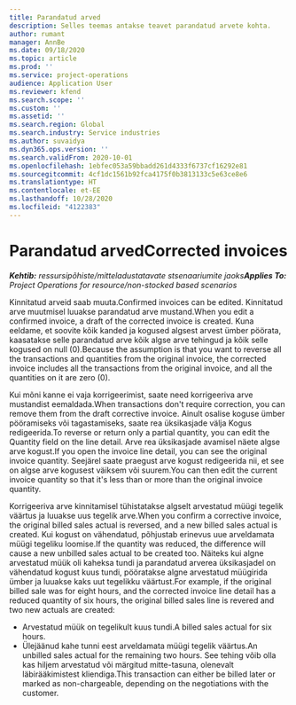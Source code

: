 ```yaml
---
title: Parandatud arved
description: Selles teemas antakse teavet parandatud arvete kohta.
author: rumant
manager: AnnBe
ms.date: 09/18/2020
ms.topic: article
ms.prod: ''
ms.service: project-operations
audience: Application User
ms.reviewer: kfend
ms.search.scope: ''
ms.custom: ''
ms.assetid: ''
ms.search.region: Global
ms.search.industry: Service industries
ms.author: suvaidya
ms.dyn365.ops.version: ''
ms.search.validFrom: 2020-10-01
ms.openlocfilehash: 1ebfec053a59bbadd261d4333f6737cf16292e81
ms.sourcegitcommit: 4cf1dc1561b92fca4175f0b3813133c5e63ce8e6
ms.translationtype: HT
ms.contentlocale: et-EE
ms.lasthandoff: 10/28/2020
ms.locfileid: "4122383"
---
```

# <a name="corrected-invoices"></a><span data-ttu-id="f2dd0-103">Parandatud arved</span><span class="sxs-lookup"><span data-stu-id="f2dd0-103">Corrected invoices</span></span>

<span data-ttu-id="f2dd0-104">_**Kehtib:** ressursipõhiste/mitteladustatavate stsenaariumite jaoks_</span><span class="sxs-lookup"><span data-stu-id="f2dd0-104">_**Applies To:** Project Operations for resource/non-stocked based scenarios_</span></span>

<span data-ttu-id="f2dd0-105">Kinnitatud arveid saab muuta.</span><span class="sxs-lookup"><span data-stu-id="f2dd0-105">Confirmed invoices can be edited.</span></span> <span data-ttu-id="f2dd0-106">Kinnitatud arve muutmisel luuakse parandatud arve mustand.</span><span class="sxs-lookup"><span data-stu-id="f2dd0-106">When you edit a confirmed invoice, a draft of the corrected invoice is created.</span></span> <span data-ttu-id="f2dd0-107">Kuna eeldame, et soovite kõik kanded ja kogused algsest arvest ümber pöörata, kaasatakse selle parandatud arve kõik algse arve tehingud ja kõik selle kogused on null (0).</span><span class="sxs-lookup"><span data-stu-id="f2dd0-107">Because the assumption is that you want to reverse all the transactions and quantities from the original invoice, the corrected invoice includes all the transactions from the original invoice, and all the quantities on it are zero (0).</span></span>

<span data-ttu-id="f2dd0-108">Kui mõni kanne ei vaja korrigeerimist, saate need korrigeeriva arve mustandist eemaldada.</span><span class="sxs-lookup"><span data-stu-id="f2dd0-108">When transactions don't require correction, you can remove them from the draft corrective invoice.</span></span> <span data-ttu-id="f2dd0-109">Ainult osalise koguse ümber pööramiseks või tagastamiseks, saate rea üksikasjade välja Kogus redigeerida.</span><span class="sxs-lookup"><span data-stu-id="f2dd0-109">To reverse or return only a partial quantity, you can edit the Quantity field on the line detail.</span></span> <span data-ttu-id="f2dd0-110">Arve rea üksikasjade avamisel näete algse arve kogust.</span><span class="sxs-lookup"><span data-stu-id="f2dd0-110">If you open the invoice line detail, you can see the original invoice quantity.</span></span> <span data-ttu-id="f2dd0-111">Seejärel saate praegust arve kogust redigeerida nii, et see on algse arve kogusest väiksem või suurem.</span><span class="sxs-lookup"><span data-stu-id="f2dd0-111">You can then edit the current invoice quantity so that it's less than or more than the original invoice quantity.</span></span>

<span data-ttu-id="f2dd0-112">Korrigeeriva arve kinnitamisel tühistatakse algselt arvestatud müügi tegelik väärtus ja luuakse uus tegelik arve.</span><span class="sxs-lookup"><span data-stu-id="f2dd0-112">When you confirm a corrective invoice, the original billed sales actual is reversed, and a new billed sales actual is created.</span></span> <span data-ttu-id="f2dd0-113">Kui kogust on vähendatud, põhjustab erinevus uue arveldamata müügi tegeliku loomise.</span><span class="sxs-lookup"><span data-stu-id="f2dd0-113">If the quantity was reduced, the difference will cause a new unbilled sales actual to be created too.</span></span> <span data-ttu-id="f2dd0-114">Näiteks kui algne arvestatud müük oli kaheksa tundi ja parandatud arverea üksikasjadel on vähendatud kogust kuus tundi, pööratakse algne arvestatud müügirida ümber ja luuakse kaks uut tegelikku väärtust.</span><span class="sxs-lookup"><span data-stu-id="f2dd0-114">For example, if the original billed sale was for eight hours, and the corrected invoice line detail has a reduced quantity of six hours, the original billed sales line is revered and two new actuals are created:</span></span>

- <span data-ttu-id="f2dd0-115">Arvestatud müük on tegelikult kuus tundi.</span><span class="sxs-lookup"><span data-stu-id="f2dd0-115">A billed sales actual for six hours.</span></span>
- <span data-ttu-id="f2dd0-116">Ülejäänud kahe tunni eest arveldamata müügi tegelik väärtus.</span><span class="sxs-lookup"><span data-stu-id="f2dd0-116">An unbilled sales actual for the remaining two hours.</span></span> <span data-ttu-id="f2dd0-117">See tehing võib olla kas hiljem arvestatud või märgitud mitte-tasuna, olenevalt läbirääkimistest kliendiga.</span><span class="sxs-lookup"><span data-stu-id="f2dd0-117">This transaction can either be billed later or marked as non-chargeable, depending on the negotiations with the customer.</span></span>
